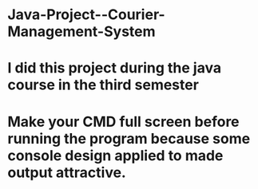 # Java-Project--Courier-Management-System
# I did this project during the java course in the third semester
# Make your CMD full screen before running the program because some console design applied to made output attractive.
